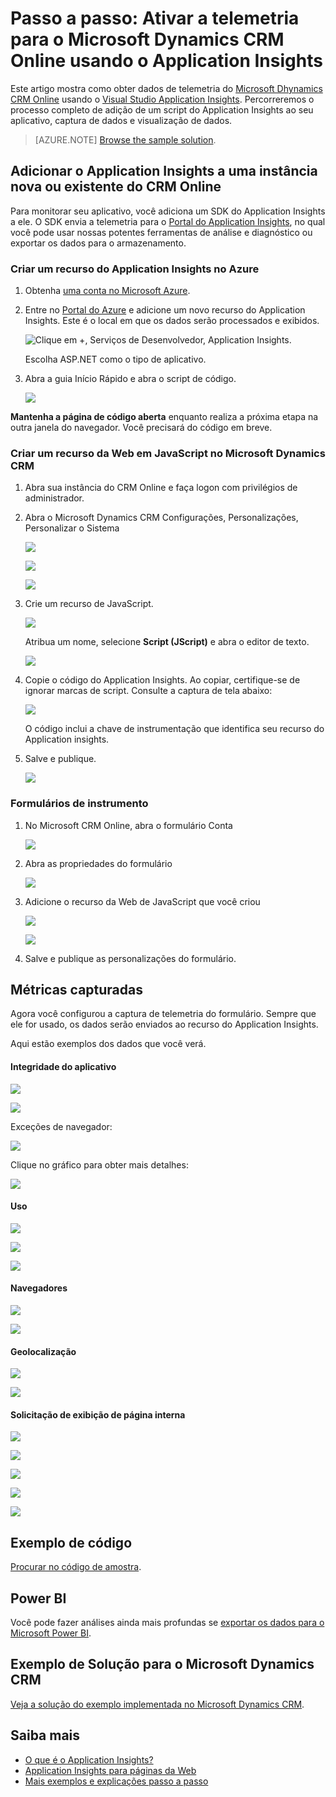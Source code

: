 <properties 
	pageTitle="Passo a passo: monitorar o Microsoft Dynamics CRM com o Application Insights" 
	description="Obtenha a telemetria do Microsoft Dynamics CRM Online usando o Application Insights. Passo a passo da instalação, obtenção de dados, visualização e exportação." 
	services="application-insights" 
    documentationCenter=""
	authors="mazharmicrosoft" 
	manager="douge"/>

<tags 
	ms.service="application-insights" 
	ms.workload="tbd" 
	ms.tgt_pltfrm="ibiza" 
	ms.devlang="na" 
	ms.topic="article" 
	ms.date="11/17/2015" 
	ms.author="awills"/>
 
# Passo a passo: Ativar a telemetria para o Microsoft Dynamics CRM Online usando o Application Insights

Este artigo mostra como obter dados de telemetria do [Microsoft Dhynamics CRM Online](https://www.dynamics.com/) usando o [Visual Studio Application Insights](https://azure.microsoft.com/services/application-insights/). Percorreremos o processo completo de adição de um script do Application Insights ao seu aplicativo, captura de dados e visualização de dados.

>[AZURE.NOTE] [Browse the sample solution](https://dynamicsandappinsights.codeplex.com/).

## Adicionar o Application Insights a uma instância nova ou existente do CRM Online 

Para monitorar seu aplicativo, você adiciona um SDK do Application Insights a ele. O SDK envia a telemetria para o [Portal do Application Insights](https://portal.azure.com), no qual você pode usar nossas potentes ferramentas de análise e diagnóstico ou exportar os dados para o armazenamento.

### Criar um recurso do Application Insights no Azure

1. Obtenha [uma conta no Microsoft Azure](http://azure.com/pricing). 
2. Entre no [Portal do Azure](https://portal.azure.com) e adicione um novo recurso do Application Insights. Este é o local em que os dados serão processados e exibidos.

    ![Clique em +, Serviços de Desenvolvedor, Application Insights.](./media/app-insights-sample-mscrm/01.png)

    Escolha ASP.NET como o tipo de aplicativo.

3. Abra a guia Início Rápido e abra o script de código.

    ![](./media/app-insights-sample-mscrm/03.png)

**Mantenha a página de código aberta** enquanto realiza a próxima etapa na outra janela do navegador. Você precisará do código em breve.

### Criar um recurso da Web em JavaScript no Microsoft Dynamics CRM

1. Abra sua instância do CRM Online e faça logon com privilégios de administrador.
2. Abra o Microsoft Dynamics CRM Configurações, Personalizações, Personalizar o Sistema

    ![](./media/app-insights-sample-mscrm/04.png)
    
    ![](./media/app-insights-sample-mscrm/05.png)


    ![](./media/app-insights-sample-mscrm/06.png)

3. Crie um recurso de JavaScript.

    ![](./media/app-insights-sample-mscrm/07.png)

    Atribua um nome, selecione **Script (JScript)** e abra o editor de texto.

    ![](./media/app-insights-sample-mscrm/08.png)
    
4. Copie o código do Application Insights. Ao copiar, certifique-se de ignorar marcas de script. Consulte a captura de tela abaixo:

    ![](./media/app-insights-sample-mscrm/09.png)

    O código inclui a chave de instrumentação que identifica seu recurso do Application insights.

5. Salve e publique.

    ![](./media/app-insights-sample-mscrm/10.png)

### Formulários de instrumento

1. No Microsoft CRM Online, abra o formulário Conta

    ![](./media/app-insights-sample-mscrm/11.png)

2. Abra as propriedades do formulário

    ![](./media/app-insights-sample-mscrm/12.png)

3. Adicione o recurso da Web de JavaScript que você criou

    ![](./media/app-insights-sample-mscrm/13.png)

    ![](./media/app-insights-sample-mscrm/14.png)

4. Salve e publique as personalizações do formulário.


## Métricas capturadas

Agora você configurou a captura de telemetria do formulário. Sempre que ele for usado, os dados serão enviados ao recurso do Application Insights.

Aqui estão exemplos dos dados que você verá.

#### Integridade do aplicativo

![](./media/app-insights-sample-mscrm/15.png)

![](./media/app-insights-sample-mscrm/16.png)

Exceções de navegador:

![](./media/app-insights-sample-mscrm/17.png)

Clique no gráfico para obter mais detalhes:

![](./media/app-insights-sample-mscrm/18.png)

#### Uso

![](./media/app-insights-sample-mscrm/19.png)

![](./media/app-insights-sample-mscrm/20.png)

![](./media/app-insights-sample-mscrm/21.png)

#### Navegadores

![](./media/app-insights-sample-mscrm/22.png)

![](./media/app-insights-sample-mscrm/23.png)

#### Geolocalização

![](./media/app-insights-sample-mscrm/24.png)

![](./media/app-insights-sample-mscrm/25.png)

#### Solicitação de exibição de página interna

![](./media/app-insights-sample-mscrm/26.png)

![](./media/app-insights-sample-mscrm/27.png)

![](./media/app-insights-sample-mscrm/28.png)

![](./media/app-insights-sample-mscrm/29.png)

![](./media/app-insights-sample-mscrm/30.png)

## Exemplo de código

[Procurar no código de amostra](https://dynamicsandappinsights.codeplex.com/).

## Power BI

Você pode fazer análises ainda mais profundas se [exportar os dados para o Microsoft Power BI](app-insights-export-power-bi.md).

## Exemplo de Solução para o Microsoft Dynamics CRM

[Veja a solução do exemplo implementada no Microsoft Dynamics CRM](https://dynamicsandappinsights.codeplex.com/).

## Saiba mais

* [O que é o Application Insights?](app-insights-overview.md)
* [Application Insights para páginas da Web](app-insights-javascript.md)
* [Mais exemplos e explicações passo a passo](app-insights-code-samples.md)

 

<!---HONumber=AcomDC_1125_2015-->